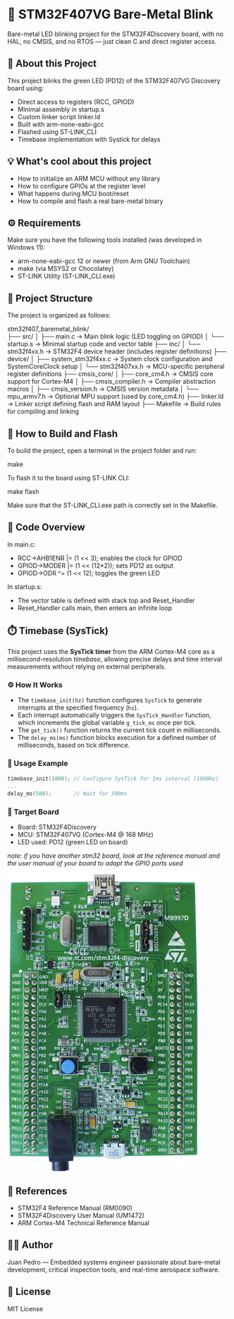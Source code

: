 # 🚀 STM32F407VG Bare-Metal Blink

Bare-metal LED blinking project for the STM32F4Discovery board, with no HAL, no CMSIS, and no RTOS — just clean C and direct register access.  


## 🧠 About this Project

This project blinks the green LED (PD12) of the STM32F407VG Discovery board using:

- Direct access to registers (RCC, GPIOD)  
- Minimal assembly in startup.s  
- Custom linker script linker.ld  
- Built with arm-none-eabi-gcc  
- Flashed using ST-LINK_CLI  
- Timebase implementation with Systick for delays

## 💡 What's cool about this project

- How to initialize an ARM MCU without any library  
- How to configure GPIOs at the register level  
- What happens during MCU boot/reset  
- How to compile and flash a real bare-metal binary  

## ⚙️ Requirements

Make sure you have the following tools installed (was developed in Windows 11):

- arm-none-eabi-gcc 12 or newer (from Arm GNU Toolchain)  
- make (via MSYS2 or Chocolatey)  
- ST-LINK Utility (ST-LINK_CLI.exe)  

## 📁 Project Structure

The project is organized as follows:

stm32f407_baremetal_blink/  
├── src/
│ ├── main.c → Main blink logic (LED toggling on GPIOD)
│ └── startup.s → Minimal startup code and vector table
├── inc/
│ └── stm32f4xx.h → STM32F4 device header (includes register definitions)
├── device/
│ ├── system_stm32f4xx.c → System clock configuration and SystemCoreClock setup
│ └── stm32f407xx.h → MCU-specific peripheral register definitions
├── cmsis_core/
│ ├── core_cm4.h → CMSIS core support for Cortex-M4
│ ├── cmsis_compiler.h → Compiler abstraction macros
│ ├── cmsis_version.h → CMSIS version metadata
│ └── mpu_armv7.h → Optional MPU support (used by core_cm4.h)
├── linker.ld → Linker script defining flash and RAM layout
├── Makefile → Build rules for compiling and linking

## 🔨 How to Build and Flash

To build the project, open a terminal in the project folder and run:

make

To flash it to the board using ST-LINK CLI:

make flash

Make sure that the ST-LINK_CLI.exe path is correctly set in the Makefile.

## 🔎 Code Overview

In main.c:  
- RCC->AHB1ENR |= (1 << 3); enables the clock for GPIOD  
- GPIOD->MODER |= (1 << (12*2)); sets PD12 as output  
- GPIOD->ODR ^= (1 << 12); toggles the green LED  

In startup.s:  
- The vector table is defined with stack top and Reset_Handler  
- Reset_Handler calls main, then enters an infinite loop  

## ⏱️ Timebase (SysTick)

This project uses the **SysTick timer** from the ARM Cortex-M4 core as a millisecond-resolution *timebase*, allowing precise delays and time interval measurements without relying on external peripherals.

### ⚙️ How It Works

- The `timebase_init(hz)` function configures `SysTick` to generate interrupts at the specified frequency (`hz`).
- Each interrupt automatically triggers the `SysTick_Handler` function, which increments the global variable `g_tick_ms` once per tick.
- The `get_tick()` function returns the current tick count in milliseconds.
- The `delay_ms(ms)` function blocks execution for a defined number of milliseconds, based on tick difference.

### 🧪 Usage Example

```c
timebase_init(1000); // Configure SysTick for 1ms interval (1000Hz)
...
delay_ms(500);       // Wait for 500ms
```


### 📌 Target Board

- Board: STM32F4Discovery  
- MCU: STM32F407VG (Cortex-M4 @ 168 MHz)  
- LED used: PD12 (green LED on board)  

*note: if you have another stm32 board, look at the reference manual and the user manual of your board to adapt the GPIO ports used*


![alt text](image.png) 


## 📖 References

- STM32F4 Reference Manual (RM0090)  
- STM32F4Discovery User Manual (UM1472)  
- ARM Cortex-M4 Technical Reference Manual  

## 👨‍💻 Author

Juan Pedro — Embedded systems engineer passionate about bare-metal development, critical inspection tools, and real-time aerospace software.

## 📝 License

MIT License
